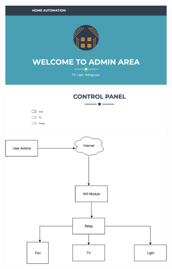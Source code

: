 ![Frontend](/screenshots/frontend1.png "Frontend")
![Frontend](/screenshots/frontend2.png "Frontend")
![Frontend](/screenshots/block_diagram.jpg "Frontend")